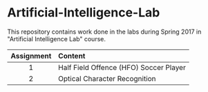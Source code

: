 # Artificial-Intelligence-Lab

This repository contains work done in the labs during Spring 2017 in "Artificial Intelligence Lab" course.



| Assignment |  Content |
|:------:|:------|
| 1 | Half Field Offence (HFO) Soccer Player|
| 2 | Optical Character Recognition|
